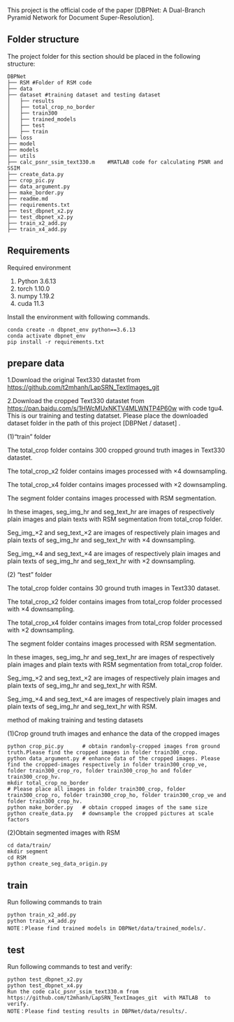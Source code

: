 This project is the official code of the paper [DBPNet: A Dual-Branch Pyramid Network for Document Super-Resolution].

## Folder structure

The project folder for this section should be placed in the following structure:

```
DBPNet
├── RSM	#Folder of RSM code
├── data
├── dataset	#training dataset and testing dataset
│   ├── results
│   ├── total_crop_no_border
│   ├── train300
│   ├── trained_models
│   ├── test 
│   ├── train 
├── loss	
├── model	
├── models	
├── utils	
├── calc_psnr_ssim_text330.m	#MATLAB code for calculating PSNR and SSIM
├── create_data.py
├── crop_pic.py	
├── data_argument.py
├── make_border.py
├── readme.md
├── requirements.txt
├── test_dbpnet_x2.py	
├── test_dbpnet_x2.py	
├── train_x2_add.py 	
├── train_x4_add.py 	  
```

## Requirements

Required environment

1. Python   3.6.13
2. torch    1.10.0
3. numpy    1.19.2
4. cuda     11.3

Install the environment with following commands.

```
conda create -n dbpnet_env python==3.6.13
conda activate dbpnet_env
pip install -r requirements.txt
```

## prepare data

1.Download the original Text330 datastet from https://github.com/t2mhanh/LapSRN_TextImages_git

2.Download the cropped Text330 datastet from https://pan.baidu.com/s/1HWcMUxNKTV4MLWNTP4P60w  with code tgu4. This is our
training and testing datatset. Please place the downloaded dataset folder in the path of this project [DBPNet / dataset]
.

(1)“train” folder

The total_crop folder contains 300 cropped ground truth images in Text330 datastet.

The total_crop_x2 folder contains images processed with ×4 downsampling.

The total_crop_x4 folder contains images processed with ×2 downsampling.

The segment folder contains images processed with RSM segmentation.

In these images, seg_img_hr and seg_text_hr are images of respectively plain images and plain texts with RSM
segmentation from total_crop folder.

Seg_img_×2 and seg_text_×2 are images of respectively plain images and plain texts of seg_img_hr and seg_text_hr with ×4
downsampling.

Seg_img_×4 and seg_text_×4 are images of respectively plain images and plain texts of seg_img_hr and seg_text_hr with ×2
downsampling.

(2) “test” folder

The total_crop folder contains 30 ground truth images in Text330 dataset.

The total_crop_x2 folder contains images from total_crop folder processed with ×4 downsampling.

The total_crop_x4 folder contains images from total_crop folder processed with ×2 downsampling.

The segment folder contains images processed with RSM segmentation.

In these images, seg_img_hr and seg_text_hr are images of respectively plain images and plain texts with RSM
segmentation from total_crop folder.

Seg_img_×2 and seg_text_×2 are images of respectively plain images and plain texts of seg_img_hr and seg_text_hr with
RSM.

Seg_img_×4 and seg_text_×4 are images of respectively plain images and plain texts of seg_img_hr and seg_text_hr with
RSM.

method of making training and testing datasets

(1)Crop ground truth images and enhance the data of the cropped images

```
python crop_pic.py      # obtain randomly-cropped images from ground truth.Please find the cropped images in folder train300_crop.
python data_argument.py # enhance data of the cropped images. Please find the cropped-images respectively in folder train300_crop_ve, folder train300_crop_ro, folder train300_crop_ho and folder train300_crop_hv. 
mkdir total_crop_no_border
# Please place all images in folder train300_crop, folder train300_crop_ro, folder train300_crop_ho, folder train300_crop_ve and folder train300_crop_hv.
python make_border.py   # obtain cropped images of the same size
python create_data.py   # downsample the cropped pictures at scale factors
```

(2)Obtain segmented images with RSM

```
cd data/train/ 
mkdir segment
cd RSM
python create_seg_data_origin.py
```

## train

Run following commands to train

```
python train_x2_add.py
python train_x4_add.py
NOTE：Please find trained models in DBPNet/data/trained_models/.
```

## test

Run following commands to test and verify:

```
python test_dbpnet_x2.py  
python test_dbpnet_x4.py  
Run the code calc_psnr_ssim_text330.m from https://github.com/t2mhanh/LapSRN_TextImages_git  with MATLAB  to verify.
NOTE：Please find testing results in DBPNet/data/results/.
```


